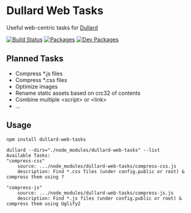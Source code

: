 Dullard Web Tasks
=================

Useful web-centric tasks for [Dullard](https://github.com/tivac/dullard)

[![Build Status](https://travis-ci.org/tivac/dullard-web-tasks.png?branch=master)](https://travis-ci.org/tivac/dullard-web-tasks)
[![Packages](https://david-dm.org/tivac/dullard-web-tasks/status.png)](https://david-dm.org/tivac/dullard-web-tasks/)
[![Dev Packages](https://david-dm.org/tivac/dullard-web-tasks/dev-status.png)](https://david-dm.org/tivac/dullard-web-tasks/)

## Planned Tasks ##

* Compress *.js files
* Compress *.css files
* Optimize images
* Rename static assets based on crc32 of contents
* Combine multiple &lt;script&gt; or &lt;link&gt;
* &hellip;

## Usage ##

```
npm install dullard-web-tasks

dullard --dirs="./node_modules/dullard-web-tasks" --list
Available Tasks:
"compress-css"
    source: .../node_modules/dullard-web-tasks/compress-css.js
    description: Find *.css files (under config.public or root) & compress them using ?

"compress-js"
    source: .../node_modules/dullard-web-tasks/compress-js.js
    description: Find *.js files (under config.public or root) & compress them using Uglify2
```
